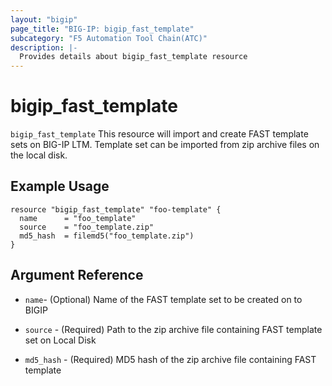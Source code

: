 ```yaml
---
layout: "bigip"
page_title: "BIG-IP: bigip_fast_template"
subcategory: "F5 Automation Tool Chain(ATC)"
description: |-
  Provides details about bigip_fast_template resource
---
```


# bigip_fast_template

`bigip_fast_template` This resource will import and create FAST template sets on BIG-IP LTM.
Template set can be imported from zip archive files on the local disk.


## Example Usage

```hcl
resource "bigip_fast_template" "foo-template" {
  name		= "foo_template"
  source    = "foo_template.zip"
  md5_hash  = filemd5("foo_template.zip")
}
```      

## Argument Reference

* `name`- (Optional) Name of the FAST template set to be created on to BIGIP

* `source` - (Required) Path to the zip archive file containing FAST template set on Local Disk

* `md5_hash` - (Required) MD5 hash of the zip archive file containing FAST template
